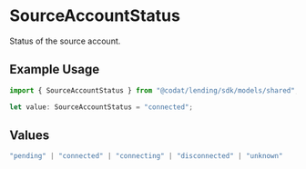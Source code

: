 # SourceAccountStatus

Status of the source account.

## Example Usage

```typescript
import { SourceAccountStatus } from "@codat/lending/sdk/models/shared";

let value: SourceAccountStatus = "connected";
```

## Values

```typescript
"pending" | "connected" | "connecting" | "disconnected" | "unknown"
```